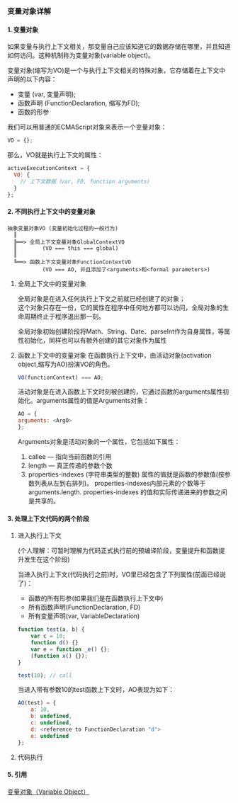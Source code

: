 ### 变量对象详解

#### 1. 变量对象
如果变量与执行上下文相关，那变量自己应该知道它的数据存储在哪里，并且知道如何访问。这种机制称为变量对象(variable object)。

变量对象(缩写为VO)是一个与执行上下文相关的特殊对象，它存储着在上下文中声明的以下内容：
* 变量 (var, 变量声明);
* 函数声明 (FunctionDeclaration, 缩写为FD);
* 函数的形参

我们可以用普通的ECMAScript对象来表示一个变量对象：
```js
VO = {};
```
那么，VO就是执行上下文的属性：
```js
activeExecutionContext = {
  VO: {
    // 上下文数据（var, FD, function arguments)
  }
};
```

#### 2. 不同执行上下文中的变量对象
```
抽象变量对象VO (变量初始化过程的一般行为)
  ║
  ╠══> 全局上下文变量对象GlobalContextVO
  ║        (VO === this === global)
  ║
  ╚══> 函数上下文变量对象FunctionContextVO
           (VO === AO, 并且添加了<arguments>和<formal parameters>)
```
1. 全局上下文中的变量对象

    全局对象是在进入任何执行上下文之前就已经创建了的对象；   
    这个对象只存在一份，它的属性在程序中任何地方都可以访问，全局对象的生命周期终止于程序退出那一刻。

    全局对象初始创建阶段将Math、String、Date、parseInt作为自身属性，等属性初始化，同样也可以有额外创建的其它对象作为属性

2. 函数上下文中的变量对象
    在函数执行上下文中，由活动对象(activation object,缩写为AO)扮演VO的角色。
    ```js
    VO(functionContext) === AO;
    ```
    活动对象是在进入函数上下文时刻被创建的，它通过函数的arguments属性初始化。arguments属性的值是Arguments对象：
    ```js
    AO = {
    arguments: <ArgO>
    };
    ```
    Arguments对象是活动对象的一个属性，它包括如下属性：

    1. callee — 指向当前函数的引用
    2. length — 真正传递的参数个数
    3. properties-indexes (字符串类型的整数) 属性的值就是函数的参数值(按参数列表从左到右排列)。 properties-indexes内部元素的个数等于arguments.length. properties-indexes 的值和实际传递进来的参数之间是共享的。

#### 3. 处理上下文代码的两个阶段
1. 进入执行上下文

    (个人理解：可暂时理解为代码正式执行前的预编译阶段，变量提升和函数提升发生在这个阶段)

    当进入执行上下文(代码执行之前)时，VO里已经包含了下列属性(前面已经说了)：
    * 函数的所有形参(如果我们是在函数执行上下文中)
    * 所有函数声明(FunctionDeclaration, FD)
    * 所有变量声明(var, VariableDeclaration)
    ```js
    function test(a, b) {
        var c = 10;
        function d() {}
        var e = function _e() {};
        (function x() {});
    }
    
    test(10); // call
    ```
    当进入带有参数10的test函数上下文时，AO表现为如下：
    ```js
    AO(test) = {
        a: 10,
        b: undefined,
        c: undefined,
        d: <reference to FunctionDeclaration "d">
        e: undefined
    };
    ```
2. 代码执行



#### 5. 引用
[变量对象（Variable Object）](http://www.cnblogs.com/TomXu/archive/2012/01/16/2309728.html)